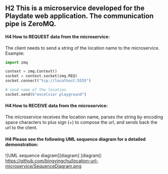 ## H2 This is a microservice developed for the Playdate web application. The communication pipe is ZeroMQ.

#### H4 How to REQUEST data from the microservice:
The client needs to send a string of the location name to the microservice. Example:

```python
import zmq

context = zmq.Context()
socket = context.socket(zmq.REQ)
socket.connect("tcp://localhost:5555")

# send name of the location
socket.send(b"excelsior playground")
```

#### H4 How to RECEIVE data from the microservice:
The microservice receives the location name, parses the string by encoding space characters to plus sign (+) to compose the url, and sends back the url to the client.

#### H4 Please see the following UML sequence diagram for a detailed demonstration:
![UML sequence diagram][diagram]
[diagram]: https://github.com/bingyingchu/location-url-microservice/SequenceDiagram.png